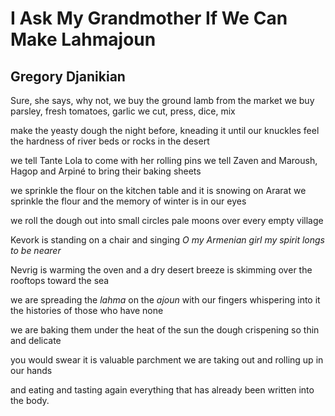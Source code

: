 # I Ask My Grandmother If We Can Make Lahmajoun
## Gregory Djanikian
Sure, she says, why not,
we buy the ground lamb from the market
we buy parsley, fresh tomatoes, garlic
we cut, press, dice, mix

make the yeasty dough
the night before, kneading it
until our knuckles feel the hardness
of river beds or rocks in the desert

we tell Tante Lola to come
with her rolling pins we tell
Zaven and Maroush, Hagop and Arpiné
to bring their baking sheets

we sprinkle the flour on the kitchen table
and it is snowing on Ararat
we sprinkle the flour and the memory
of winter is in our eyes

we roll the dough out
into small circles
pale moons over
every empty village

Kevork is standing on a chair
and singing
 _O my Armenian girl_
_my spirit longs to be nearer_

Nevrig is warming the oven
and a dry desert breeze
is skimming over the rooftops
toward the sea

we are spreading the _lahma_
on the _ajoun_ with our fingers
whispering into it the histories
of those who have none

we are baking them
under the heat of the sun
the dough crispening
so thin and delicate

you would swear
it is valuable parchment
we are taking out
and rolling up in our hands

and eating and tasting again
everything that has already
been written
into the body.